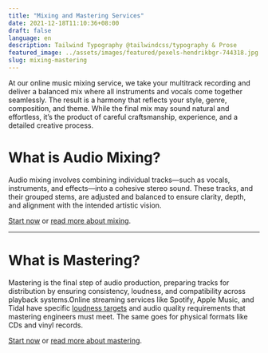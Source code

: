 ```yaml
---
title: "Mixing and Mastering Services"
date: 2021-12-18T11:10:36+08:00
draft: false
language: en
description: Tailwind Typography @tailwindcss/typography & Prose
featured_image: ../assets/images/featured/pexels-hendrikbgr-744318.jpg
slug: mixing-mastering
---
```


At our online music mixing service, we take your multitrack recording and deliver a balanced mix where all
instruments and vocals come together seamlessly. The result is a harmony that reflects your style, genre, composition,
and theme. While the final mix may sound natural and effortless, it’s the product of careful craftsmanship, experience,
and a detailed creative process.


# What is Audio Mixing?
Audio mixing involves combining individual tracks—such as vocals, instruments, and effects—into a cohesive stereo sound.
These tracks, and their grouped stems, are adjusted and balanced to ensure clarity, depth, and alignment with the intended
artistic vision.

[Start now](https://www.reversepolarity.be/contact/) or
[read more about mixing](https://www.reversepolarity.be/#).


---
# What is Mastering?

Mastering is the final step of audio production, preparing tracks for distribution by ensuring consistency, loudness,
and compatibility across playback systems.Online streaming services like Spotify, Apple Music, and Tidal have specific
[loudness targets](https://support.spotify.com/uk/artists/article/loudness-normalization/) and audio quality requirements that mastering engineers must meet.
The same goes for physical formats like CDs and vinyl records.

[Start now](https://www.reversepolarity.be/contact/) or
[read more about mastering](https://www.reversepolarity.be/#).

